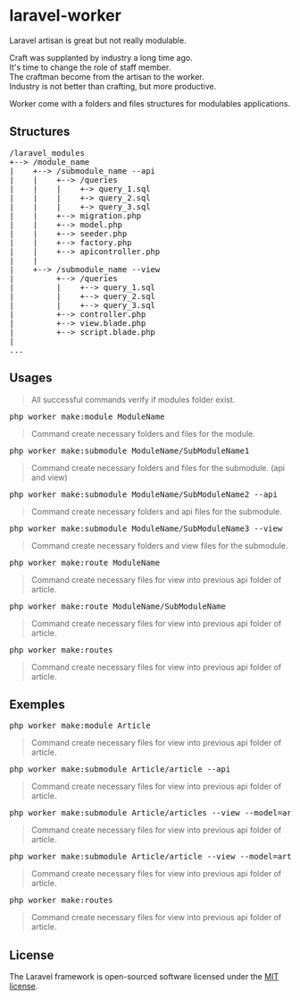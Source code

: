 # laravel-worker

Laravel artisan is great but not really modulable.

Craft was supplanted by industry a long time ago.\
It's time to change the role of staff member.\
The craftman become from the artisan to the worker.\
Industry is not better than crafting, but more productive.

Worker come with a folders and files structures for modulables applications.

## Structures

<pre>
/laravel_modules
+--> /module_name
|    +--> /submodule_name --api
|    |    +--> /queries
|    |    |    +-> query_1.sql
|    |    |    +-> query_2.sql
|    |    |    +-> query_3.sql
|    |    +--> migration.php
|    |    +--> model.php
|    |    +--> seeder.php
|    |    +--> factory.php
|    |    +--> apicontroller.php
|    |
|    +--> /submodule_name --view
|         +--> /queries
|         |    +--> query_1.sql
|         |    +--> query_2.sql
|         |    +--> query_3.sql
|         +--> controller.php
|         +--> view.blade.php
|         +--> script.blade.php
|
...
</pre>

## Usages

> All successful commands verify if modules folder exist.

<pre>php worker make:module ModuleName</pre>
> Command create necessary folders and files for the module.

<pre>php worker make:submodule ModuleName/SubModuleName1</pre>
> Command create necessary folders and files for the submodule. (api and view)

<pre>php worker make:submodule ModuleName/SubModuleName2 --api</pre>
> Command create necessary folders and api files for the submodule.

<pre>php worker make:submodule ModuleName/SubModuleName3 --view</pre>
> Command create necessary folders and view files for the submodule.

<pre>php worker make:route ModuleName</pre>
> Command create necessary files for view into previous api folder of article.

<pre>php worker make:route ModuleName/SubModuleName</pre>
> Command create necessary files for view into previous api folder of article.

<pre>php worker make:routes</pre>
> Command create necessary files for view into previous api folder of article.

## Exemples

<pre>php worker make:module Article</pre>
> Command create necessary files for view into previous api folder of article.

<pre>php worker make:submodule Article/article --api</pre>
> Command create necessary files for view into previous api folder of article.

<pre>php worker make:submodule Article/articles --view --model=article</pre>
> Command create necessary files for view into previous api folder of article.

<pre>php worker make:submodule Article/article --view --model=article</pre>
> Command create necessary files for view into previous api folder of article.

<pre>php worker make:routes</pre>
> Command create necessary files for view into previous api folder of article.

## License

The Laravel framework is open-sourced software licensed under the [MIT license](https://opensource.org/licenses/MIT).
